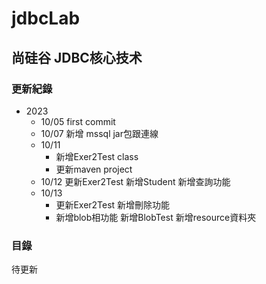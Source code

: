 # jdbcLab

## 尚硅谷 JDBC核心技术

### 更新紀錄
- 2023
	- 10/05 first commit
	- 10/07 新增 mssql jar包跟連線
	- 10/11 
		- 新增Exer2Test class
		- 更新maven project	
	- 10/12 更新Exer2Test 新增Student 新增查詢功能
	- 10/13 
		- 更新Exer2Test 新增刪除功能
		- 新增blob相功能 新增BlobTest 新增resource資料夾
		
### 目錄
待更新
